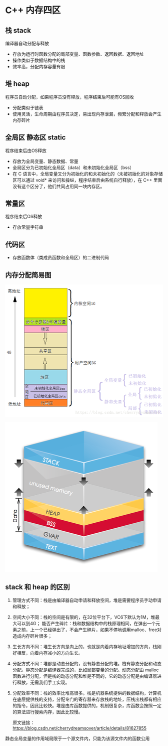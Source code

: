 # C++ 内存四区

## 栈 stack

编译器自动分配与释放

- 存放为运行时函数分配的局部变量、函数参数、返回数据、返回地址
- 操作类似于数据结构中的栈
- 效率高，分配内存容量有限

## 堆 heap

程序员自动分配，如果程序员没有释放，程序结束后可能有OS回收

- 分配类似于链表
- 使用灵活，生命周期由程序员决定，易出现内存泄漏，频繁分配和释放会产生内存碎片

## 全局区 静态区 static

程序结束后由OS释放

- 存放为全局变量、静态数据、常量
- 全局区分为已初始化全局区（data）和未初始化全局区（bss）
- 在 C 语言中，全局变量又分为初始化的和未初始化的（未被初始化的对象存储区可以通过 void* 来访问和操纵，程序结束后由系统自行释放），在 C++ 里面没有这个区分了，他们共同占用同一块内存区。

## 常量区

程序结束后OS释放

- 存放常量字符串

## 代码区

- 存放函数体（类成员函数和全局区）的二进制代码

## 内存分配简易图

![img](.assets/20180813110942795)

![img](.assets\20161029171857434)

## stack 和 heap 的区别

1. 管理方式不同：栈是由编译器自动申请和释放空间，堆是需要程序员手动申请和释放；

2. 空间大小不同：栈的空间是有限的，在32位平台下，VC6下默认为1M，堆最大可以到4G；
   能否产生碎片：栈和数据结构中的栈原理相同，在弹出一个元素之前，上一个已经弹出了，不会产生碎片，如果不停地调用malloc、free对造成内存碎片很多；

3. 生长方向不同：堆生长方向是向上的，也就是向着内存地址增加的方向，栈刚好相反，向着内存减小的方向生长。

4. 分配方式不同：堆都是动态分配的，没有静态分配的堆。栈有静态分配和动态分配。静态分配是编译器完成的，比如局部变量的分配。动态分配由 malloc 函数进行分配，但是栈的动态分配和堆是不同的，它的动态分配是由编译器进行释放，无需我们手工实现。

5. 分配效率不同：栈的效率比堆高很多。栈是机器系统提供的数据结构，计算机在底层提供栈的支持，分配专门的寄存器来存放栈的地址，压栈出栈都有相应的指令，因此比较快。堆是由库函数提供的，机制很复杂，库函数会按照一定的算法进行搜索内存，因此比较慢。

   原文链接：https://blog.csdn.net/cherrydreamsover/article/details/81627855

静态全局变量的作用域局限于一个源文件内，只能为该源文件内的函数公用